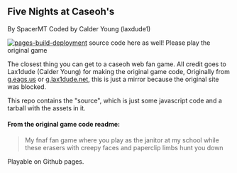 ## Five Nights at Caseoh's
By SpacerMT
Coded by Calder Young (laxdude1)

[![pages-build-deployment](https://github.com/catfoolyou/Five-Nights-At-Winstons/actions/workflows/pages/pages-build-deployment/badge.svg)](https://github.com/catfoolyou/Five-Nights-At-Winstons/actions/workflows/pages/pages-build-deployment) source code here as well! Please play the original game

The closest thing you can get to a caseoh web fan game. All credit goes to Lax1dude (Calder Young) for making the original game code,
Originally from [g.eags.us](https://g.deev.is/fnaw/) or [g.lax1dude.net](https://g.lax1dude.net/fnaw/), this is just a mirror because the original site was blocked.

This repo contains the "source", which is just some javascript code and a tarball with the assets in it.

#### From the original game code readme:
>My fnaf fan game where you play as the janitor at my school while these erasers with creepy faces and paperclip limbs hunt you down

Playable on Github pages.

